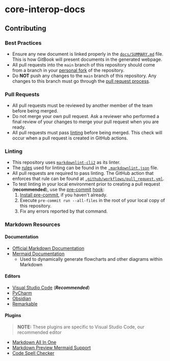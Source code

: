 # core-interop-docs

## Contributing

### Best Practices

- Ensure any new document is linked properly in the [`docs/SUMMARY.md`](docs/SUMMARY.md) file. This is how GitBook will present documents in the generated webpage.
- All pull requests into the `main` branch of this repository should come from a branch in your [personal fork](https://docs.github.com/en/pull-requests/collaborating-with-pull-requests/working-with-forks/about-forks) of the repository.
- Do **NOT** push any changes to the `main` branch of this repository. Any changes to this branch must go through the [pull request process](#pull-requests).

### Pull Requests

- All pull requests must be reviewed by another member of the team before being merged.
- Do not merge your own pull request. Ask a reviewer who performed a final review of your changes to merge your pull request when you are ready.
- All pull requests must pass [linting](#linting) before being merged. This check will occur when a pull request is created in GitHub actions.

### Linting

- This repository uses [`markdownlint-cli2`](https://github.com/DavidAnson/markdownlint-cli2) as its linter.
- The [rules](https://github.com/DavidAnson/markdownlint/blob/main/doc/Rules.md) used for linting can be found in the [`.markdownlint.json`](.markdownlint.json) file.
- All pull requests are required to pass linting. The GitHub action that enforces that rule can be found at [`.github/workflows/pull_request.yml`](.github/workflows/pull_request.yml).
- To test linting in your local environment prior to creating a pull request (**recommended**), use the [pre-commit](https://pre-commit.com/) [hook](.pre-commit-config.yaml):
  1. [Install pre-commit](https://pre-commit.com/#install), if you haven't already.
  2. Execute `pre-commit run --all-files` in the root of your local copy of this repository.
  3. Fix any errors reported by that command.
   

### Markdown Resources

#### Documentation

- [Official Markdown Documentation](https://www.markdownguide.org/getting-started/)
- [Mermaid Documentation](https://mermaid.js.org/intro/)
  - Used to dynamically generate flowcharts and other diagrams within Markdown

#### Editors

- [Visual Studio Code](https://code.visualstudio.com/docs/languages/markdown) (**_Recommended_**)
- [PyCharm](https://www.jetbrains.com/help/pycharm/markdown.html)
- [Obsidian](https://obsidian.md/)
- [Remarkable](https://remarkableapp.github.io/index.html)

#### Plugins

> **NOTE:** 
> These plugins are specific to Visual Studio Code, our recommended editor

- [Markdown All In One](https://marketplace.visualstudio.com/items?itemName=yzhang.markdown-all-in-one)
- [Markdown Preview Mermaid Support](https://marketplace.visualstudio.com/items?itemName=bierner.markdown-mermaid)
- [Code Spell Checker](https://marketplace.visualstudio.com/items?itemName=streetsidesoftware.code-spell-checker)

